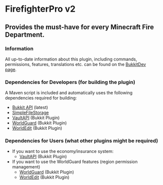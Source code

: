 # FirefighterPro v2
## Provides the must-have for every Minecraft Fire Department.
### Information
All up-to-date information about this plugin, including commands, permissions, features, translations etc. can be found on the [BukkitDev page](https://dev.bukkit.org/projects/firefighterpro).
### Dependencies for Developers (for building the plugin)
A Maven script is included and automatically uses the following dependencies required for building:
- [Bukkit API](https://hub.spigotmc.org/nexus/#nexus-search;quick~bukkit) (latest)
- [SimpleFileStorage](https://github.com/DeBukkIt/SimpleFileStorage)
- [VaultAPI](https://github.com/MilkBowl/VaultAPI) (Bukkit Plugin)
- [WorldGuard](https://dev.bukkit.org/projects/worldguard) (Bukkit Plugin)
- [WorldEdit](https://dev.bukkit.org/projects/worldedit) (Bukkit Plugin)

### Dependencies for Users (what other plugins might be required)
- If you want to use the economy/insurance system:
  - [VaultAPI](https://github.com/MilkBowl/VaultAPI) (Bukkit Plugin)
- If you want to use the WorldGuard features (region permission management)
  - [WorldGuard](https://dev.bukkit.org/projects/worldguard) (Bukkit Plugin)
  - [WorldEdit](https://dev.bukkit.org/projects/worldedit) (Bukkit Plugin)
